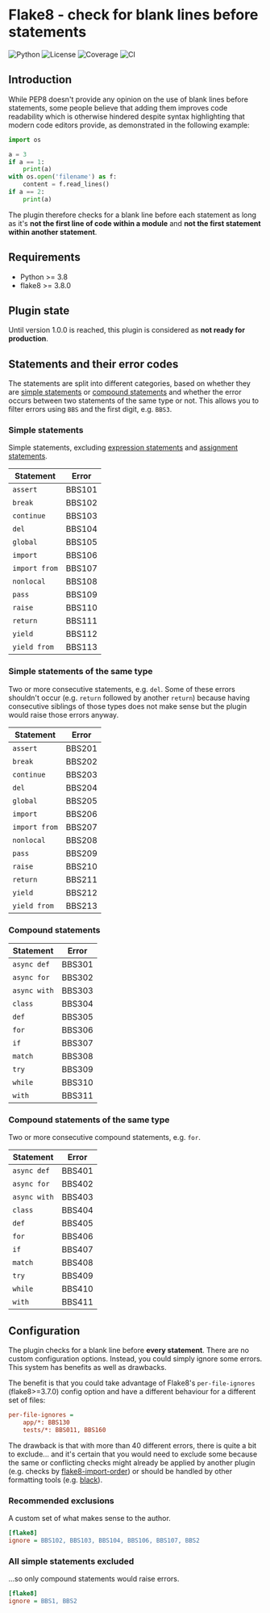 # Flake8 - check for blank lines before statements

![Python](https://img.shields.io/badge/Python-3.8+-blue?logo=python&logoColor=white)
![License](https://img.shields.io/badge/License-MIT-blue)
![Coverage](https://img.shields.io/badge/Coverage-96%25-brightgreen?logo=pytest&logoColor=white)
![CI](https://github.com/ts-mk/flake8-bbs/actions/workflows/tests.yml/badge.svg)


## Introduction

While PEP8 doesn't provide any opinion on the use of blank lines before statements, some people believe that adding them improves code readability which is otherwise hindered despite syntax highlighting that modern code editors provide, as demonstrated in the following example:

```python
import os

a = 3
if a == 1:
    print(a)
with os.open('filename') as f:
    content = f.read_lines()
if a == 2:
    print(a)
```

The plugin therefore checks for a blank line before each statement as long as it's **not the first line of code within a module** and **not the first statement within another statement**.


## Requirements

* Python >= 3.8
* flake8 >= 3.8.0


## Plugin state

Until version 1.0.0 is reached, this plugin is considered as **not ready for production**.


## Statements and their error codes

The statements are split into different categories, based on whether they are [simple statements](https://docs.python.org/3.11/reference/simple_stmts.html) or [compound statements](https://docs.python.org/3.11/reference/compound_stmts.html) and whether the error occurs between two statements of the same type or not. This allows you to filter errors using `BBS` and the first digit, e.g. `BBS3`.

### Simple statements

Simple statements, excluding [expression statements](https://docs.python.org/3.11/reference/simple_stmts.html#expression-statements) and [assignment statements](https://docs.python.org/3.11/reference/simple_stmts.html#assignment-statements).

| Statement     | Error  |
|---------------|--------|
| `assert`      | BBS101 |
| `break`       | BBS102 |
| `continue`    | BBS103 |
| `del`         | BBS104 |
| `global`      | BBS105 |
| `import`      | BBS106 |
| `import from` | BBS107 |
| `nonlocal`    | BBS108 |
| `pass`        | BBS109 |
| `raise`       | BBS110 |
| `return`      | BBS111 |
| `yield`       | BBS112 |
| `yield from`  | BBS113 |


### Simple statements of the same type

Two or more consecutive statements, e.g. `del`. Some of these errors shouldn't occur (e.g. `return` followed by another `return`) because having consecutive siblings of those types does not make sense but the plugin would raise those errors anyway.

| Statement     | Error  |
|---------------|--------|
| `assert`      | BBS201 |
| `break`       | BBS202 |
| `continue`    | BBS203 |
| `del`         | BBS204 |
| `global`      | BBS205 |
| `import`      | BBS206 |
| `import from` | BBS207 |
| `nonlocal`    | BBS208 |
| `pass`        | BBS209 |
| `raise`       | BBS210 |
| `return`      | BBS211 |
| `yield`       | BBS212 |
| `yield from`  | BBS213 |

### Compound statements

| Statement    | Error  |
|--------------|--------|
| `async def`  | BBS301 |
| `async for`  | BBS302 |
| `async with` | BBS303 |
| `class`      | BBS304 |
| `def`        | BBS305 |
| `for`        | BBS306 |
| `if`         | BBS307 |
| `match`      | BBS308 |
| `try`        | BBS309 |
| `while`      | BBS310 |
| `with`       | BBS311 |

### Compound statements of the same type

Two or more consecutive compound statements, e.g. `for`.

| Statement    | Error  |
|--------------|--------|
| `async def`  | BBS401 |
| `async for`  | BBS402 |
| `async with` | BBS403 |
| `class`      | BBS404 |
| `def`        | BBS405 |
| `for`        | BBS406 |
| `if`         | BBS407 |
| `match`      | BBS408 |
| `try`        | BBS409 |
| `while`      | BBS410 |
| `with`       | BBS411 |


## Configuration

The plugin checks for a blank line before **every statement**. There are no custom configuration options. Instead, you could simply ignore some errors. This system has benefits as well as drawbacks.

The benefit is that you could take advantage of Flake8's `per-file-ignores` (flake8>=3.7.0) config option and have a different behaviour for a different set of files:

```ini
per-file-ignores =
    app/*: BBS130
    tests/*: BBS011, BBS160
```

The drawback is that with more than 40 different errors, there is quite a bit to exclude... and it's certain that you would need to exclude some because the same or conflicting checks might already be applied by another plugin (e.g. checks by [flake8-import-order](https://github.com/PyCQA/flake8-import-order)) or should be handled by other formatting tools (e.g. [black](https://github.com/psf/black)).

### Recommended exclusions

A custom set of what makes sense to the author.

```ini
[flake8]
ignore = BBS102, BBS103, BBS104, BBS106, BBS107, BBS2
```

### All simple statements excluded

...so only compound statements would raise errors.

```ini
[flake8]
ignore = BBS1, BBS2
```
